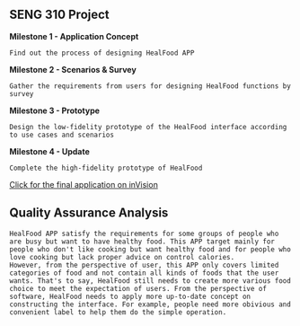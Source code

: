 ## SENG 310 Project

**Milestone 1 - Application Concept**

    Find out the process of designing HealFood APP

**Milestone 2 - Scenarios & Survey**

    Gather the requirements from users for designing HealFood functions by survey

**Milestone 3 - Prototype**

    Design the low-fidelity prototype of the HealFood interface according to use cases and scenarios

**Milestone 4 - Update**

    Complete the high-fidelity prototype of HealFood

[Click for the final application on inVision](https://invis.io/CYGG0CTPE8N)

## Quality Assurance Analysis
    HealFood APP satisfy the requirements for some groups of people who are busy but want to have healthy food. This APP target mainly for people who don't like cooking but want healthy food and for people who love cooking but lack proper advice on control calories.
    However, from the perspective of user, this APP only covers limited categories of food and not contain all kinds of foods that the user wants. That's to say, HealFood still needs to create more various food choice to meet the expectation of users. From the perspective of software, HealFood needs to apply more up-to-date concept on constructing the interface. For example, people need more obivious and convenient label to help them do the simple operation.
